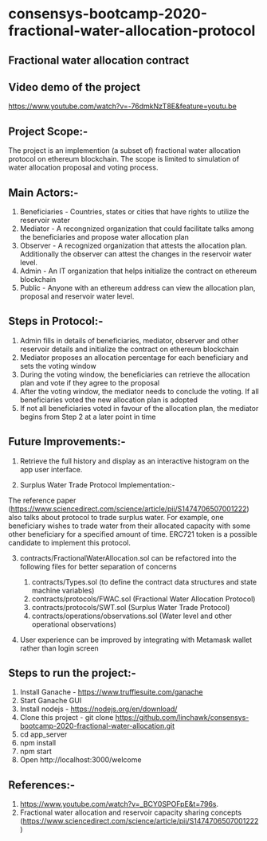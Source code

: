 # consensys-bootcamp-2020-fractional-water-allocation-protocol

Fractional water allocation contract
-----------------------------------------------------

Video demo of the project
-----------------------------------------------------
https://www.youtube.com/watch?v=-76dmkNzT8E&feature=youtu.be


Project Scope:-
-----------------------------------------------------

The project is an implemention (a subset of) fractional water allocation protocol on ethereum blockchain. 
The scope is limited to simulation of water allocation proposal and voting process.

Main Actors:-
-----------------------------------------------------

1) Beneficiaries - Countries, states or cities that have rights to utilize the reservoir water
2) Mediator - A recongnized organization that could facilitate talks among the beneficiaries and propose water allocation plan
3) Observer - A recognized organization that attests the allocation plan. Additionally the observer can attest the changes in the reservoir water level.
4) Admin - An IT organization that helps initialize the contract on ethereum blockchain
5) Public - Anyone with an ethereum address can view the allocation plan, proposal and reservoir water level.

Steps in Protocol:-
-----------------------------------------------------

1) Admin fills in details of beneficiaries, mediator, observer and other reservoir details and initialize the contract on ethereum blockchain
2) Mediator proposes an allocation percentage for each beneficiary and sets the voting window
3) During the voting window, the beneficiaries can retrieve the allocation plan and vote if they agree to the proposal
4) After the voting window, the mediator needs to conclude the voting. If all beneficiaries voted the new allocation plan is adopted
5) If not all beneficiaries voted in favour of the allocation plan, the mediator begins from Step 2 at a later point in time

Future Improvements:-
-----------------------------------------------------

1) Retrieve the full history and display as an interactive histogram on the app user interface.

2) Surplus Water Trade Protocol Implementation:-

The reference paper (https://www.sciencedirect.com/science/article/pii/S1474706507001222) also talks about protocol to trade surplus water. 
For example, one beneficiary wishes to trade water from their allocated capacity with some other beneficiary for a specified amount of time.
ERC721 token is a possible candidate to implement this protocol.

3) contracts/FractionalWaterAllocation.sol can be refactored into the following files for better separation of concerns
    1) contracts/Types.sol (to define the contract data structures and state machine variables)
    2) contracts/protocols/FWAC.sol (Fractional Water Allocation Protocol)
    3) contracts/protocols/SWT.sol (Surplus Water Trade Protocol)
    4) contracts/operations/observations.sol (Water level and other operational observations)

4) User experience can be improved by integrating with Metamask wallet rather than login screen

Steps to run the project:-
-----------------------------------------------------

1) Install Ganache - https://www.trufflesuite.com/ganache
2) Start Ganache GUI
3) Install nodejs - https://nodejs.org/en/download/
4) Clone this project - git clone https://github.com/linchawk/consensys-bootcamp-2020-fractional-water-allocation.git
5) cd app_server
6) npm install
7) npm start
8) Open http://localhost:3000/welcome

References:-
-----------------------------------------------------

1) https://www.youtube.com/watch?v=_BCY0SPOFpE&t=796s.
2) Fractional water allocation and reservoir capacity sharing concepts (https://www.sciencedirect.com/science/article/pii/S1474706507001222)
